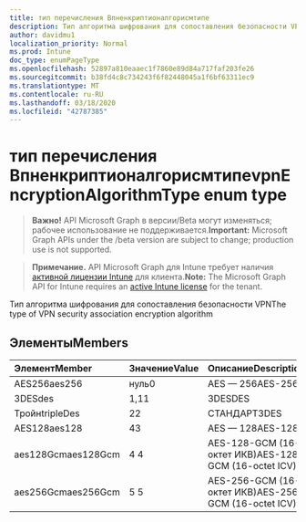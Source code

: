 ```yaml
---
title: тип перечисления Впненкриптионалгорисмтипе
description: Тип алгоритма шифрования для сопоставления безопасности VPN
author: davidmu1
localization_priority: Normal
ms.prod: Intune
doc_type: enumPageType
ms.openlocfilehash: 52897a810eaaec1f7860e89d84a717faf203fe26
ms.sourcegitcommit: b38fd4c8c734243f6f82448045a1f6bf63311ec9
ms.translationtype: MT
ms.contentlocale: ru-RU
ms.lasthandoff: 03/18/2020
ms.locfileid: "42787385"
---
```

# <a name="vpnencryptionalgorithmtype-enum-type"></a><span data-ttu-id="1aa4f-103">тип перечисления Впненкриптионалгорисмтипе</span><span class="sxs-lookup"><span data-stu-id="1aa4f-103">vpnEncryptionAlgorithmType enum type</span></span>

> <span data-ttu-id="1aa4f-104">**Важно!** API Microsoft Graph в версии/Beta могут изменяться; рабочее использование не поддерживается.</span><span class="sxs-lookup"><span data-stu-id="1aa4f-104">**Important:** Microsoft Graph APIs under the /beta version are subject to change; production use is not supported.</span></span>

> <span data-ttu-id="1aa4f-105">**Примечание.** API Microsoft Graph для Intune требует наличия [активной лицензии Intune](https://go.microsoft.com/fwlink/?linkid=839381) для клиента.</span><span class="sxs-lookup"><span data-stu-id="1aa4f-105">**Note:** The Microsoft Graph API for Intune requires an [active Intune license](https://go.microsoft.com/fwlink/?linkid=839381) for the tenant.</span></span>

<span data-ttu-id="1aa4f-106">Тип алгоритма шифрования для сопоставления безопасности VPN</span><span class="sxs-lookup"><span data-stu-id="1aa4f-106">The type of VPN security association encryption algorithm</span></span>

## <a name="members"></a><span data-ttu-id="1aa4f-107">Элементы</span><span class="sxs-lookup"><span data-stu-id="1aa4f-107">Members</span></span>
|<span data-ttu-id="1aa4f-108">Элемент</span><span class="sxs-lookup"><span data-stu-id="1aa4f-108">Member</span></span>|<span data-ttu-id="1aa4f-109">Значение</span><span class="sxs-lookup"><span data-stu-id="1aa4f-109">Value</span></span>|<span data-ttu-id="1aa4f-110">Описание</span><span class="sxs-lookup"><span data-stu-id="1aa4f-110">Description</span></span>|
|:---|:---|:---|
|<span data-ttu-id="1aa4f-111">AES256</span><span class="sxs-lookup"><span data-stu-id="1aa4f-111">aes256</span></span>|<span data-ttu-id="1aa4f-112">нуль</span><span class="sxs-lookup"><span data-stu-id="1aa4f-112">0</span></span>|<span data-ttu-id="1aa4f-113">AES — 256</span><span class="sxs-lookup"><span data-stu-id="1aa4f-113">AES-256</span></span>|
|<span data-ttu-id="1aa4f-114">3DES</span><span class="sxs-lookup"><span data-stu-id="1aa4f-114">des</span></span>|<span data-ttu-id="1aa4f-115">1,1</span><span class="sxs-lookup"><span data-stu-id="1aa4f-115">1</span></span>|<span data-ttu-id="1aa4f-116">3DES</span><span class="sxs-lookup"><span data-stu-id="1aa4f-116">DES</span></span>|
|<span data-ttu-id="1aa4f-117">Тройн</span><span class="sxs-lookup"><span data-stu-id="1aa4f-117">tripleDes</span></span>|<span data-ttu-id="1aa4f-118">2</span><span class="sxs-lookup"><span data-stu-id="1aa4f-118">2</span></span>|<span data-ttu-id="1aa4f-119">СТАНДАРТ</span><span class="sxs-lookup"><span data-stu-id="1aa4f-119">3DES</span></span>|
|<span data-ttu-id="1aa4f-120">AES128</span><span class="sxs-lookup"><span data-stu-id="1aa4f-120">aes128</span></span>|<span data-ttu-id="1aa4f-121">4</span><span class="sxs-lookup"><span data-stu-id="1aa4f-121">3</span></span>|<span data-ttu-id="1aa4f-122">AES — 128</span><span class="sxs-lookup"><span data-stu-id="1aa4f-122">AES-128</span></span>|
|<span data-ttu-id="1aa4f-123">aes128Gcm</span><span class="sxs-lookup"><span data-stu-id="1aa4f-123">aes128Gcm</span></span>|<span data-ttu-id="1aa4f-124">4 </span><span class="sxs-lookup"><span data-stu-id="1aa4f-124">4</span></span>|<span data-ttu-id="1aa4f-125">AES-128-GCM (16-октет ИКВ)</span><span class="sxs-lookup"><span data-stu-id="1aa4f-125">AES-128-GCM (16-octet ICV)</span></span>|
|<span data-ttu-id="1aa4f-126">aes256Gcm</span><span class="sxs-lookup"><span data-stu-id="1aa4f-126">aes256Gcm</span></span>|<span data-ttu-id="1aa4f-127">5 </span><span class="sxs-lookup"><span data-stu-id="1aa4f-127">5</span></span>|<span data-ttu-id="1aa4f-128">AES-256-GCM (16-октет ИКВ)</span><span class="sxs-lookup"><span data-stu-id="1aa4f-128">AES-256-GCM (16-octet ICV)</span></span>|



